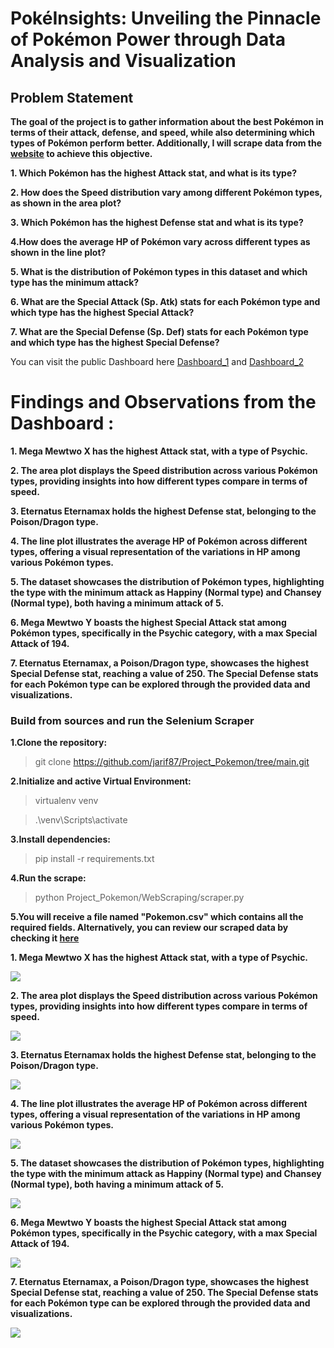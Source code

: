 # PokéInsights: Unveiling the Pinnacle of Pokémon Power through Data Analysis and Visualization

## Problem Statement

**The goal of the project is to gather information about the best Pokémon in terms of their attack, defense, and speed, while also determining which types of Pokémon perform better. Additionally, I will scrape data from the [website](https://pokemondb.net/pokedex/all) to achieve this objective.**

**1. Which Pokémon has the highest Attack stat, and what is its type?**

**2. How does the Speed distribution vary among different Pokémon types, as shown in the area plot?**

**3. Which Pokémon has the highest Defense stat and what is its type?**

**4.How does the average HP of Pokémon vary across different types as shown in the line plot?**

**5. What is the distribution of Pokémon types in this dataset and which type has the minimum attack?**

**6. What are the Special Attack (Sp. Atk) stats for each Pokémon type and which type has the highest Special Attack?**

**7. What are the Special Defense (Sp. Def) stats for each Pokémon type and which type has the highest Special Defense?**

You can visit the public Dashboard here  [Dashboard_1](https://public.tableau.com/app/profile/sadikal.jarif/viz/MyFinalDashboard_1/Dashboard1) and [Dashboard_2](https://public.tableau.com/app/profile/sadikal.jarif/viz/MyFinalDashboard_2/Dashboard2)

# Findings and Observations from the Dashboard :

**1. Mega Mewtwo X has the highest Attack stat, with a type of Psychic.**

**2. The area plot displays the Speed distribution across various Pokémon types, providing insights into how different types compare in terms of speed.**

**3. Eternatus Eternamax holds the highest Defense stat, belonging to the Poison/Dragon type.**

**4. The line plot illustrates the average HP of Pokémon across different types, offering a visual representation of the variations in HP among various Pokémon types.**

**5. The dataset showcases the distribution of Pokémon types, highlighting the type with the minimum attack as Happiny (Normal type) and Chansey (Normal type), both having a minimum attack of 5.**

**6. Mega Mewtwo Y boasts the highest Special Attack stat among Pokémon types, specifically in the Psychic category, with a max Special Attack of 194.**

**7. Eternatus Eternamax, a Poison/Dragon type, showcases the highest Special Defense stat, reaching a value of 250. The Special Defense stats for each Pokémon type can be explored through the provided data and visualizations.**

### Build from sources and run the Selenium Scraper
**1.Clone the repository:**
>git clone https://github.com/jarif87/Project_Pokemon/tree/main.git

**2.Initialize and active Virtual Environment:**
>virtualenv venv

>.\venv\Scripts\activate

**3.Install dependencies:**
>pip install -r requirements.txt

**4.Run the scrape:**
>python Project_Pokemon/WebScraping/scraper.py

**5.You will receive a file named **"Pokemon.csv"** which contains all the required fields. Alternatively, you can review our scraped data by checking it [here](https://github.com/jarif87/Project_Pokemon/blob/main/Data/Pokemon.csv)**

**1. Mega Mewtwo X has the highest Attack stat, with a type of Psychic.**

![](https://public.tableau.com/static/images/My/MyBook_1_17034186031370/NameAndAttack/4_3.png)

**2. The area plot displays the Speed distribution across various Pokémon types, providing insights into how different types compare in terms of speed.**
   
![](https://public.tableau.com/static/images/My/MyBook_2_17034186348710/TypeAndSpeed/4_3.png)

**3. Eternatus Eternamax holds the highest Defense stat, belonging to the Poison/Dragon type.**
   
![](https://public.tableau.com/static/images/My/MyBook_3_17034186970480/NameAndDefence/4_3.png)

**4. The line plot illustrates the average HP of Pokémon across different types, offering a visual representation of the variations in HP among various Pokémon types.**
   
![](https://public.tableau.com/static/images/My/MyBook_4_17034187611130/TypeAndAverageHP/4_3.png)

**5. The dataset showcases the distribution of Pokémon types, highlighting the type with the minimum attack as Happiny (Normal type) and Chansey (Normal type), both having a minimum attack of 5.**
   
![](https://public.tableau.com/static/images/My/MyBook_5_17034188051970/NameTypeAndMinimumAttack/4_3.png)

**6. Mega Mewtwo Y boasts the highest Special Attack stat among Pokémon types, specifically in the Psychic category, with a max Special Attack of 194.**
   
![](https://public.tableau.com/static/images/My/MyBook_6_17034188801390/NameTypeAndMaxSpecialAttack/4_3.png)

**7. Eternatus Eternamax, a Poison/Dragon type, showcases the highest Special Defense stat, reaching a value of 250. The Special Defense stats for each Pokémon type can be explored through the provided data and visualizations.**
   
![](https://public.tableau.com/static/images/My/MyBook_7_17034189683050/NameTypeAndSpecialMaxDefence/4_3.png)


